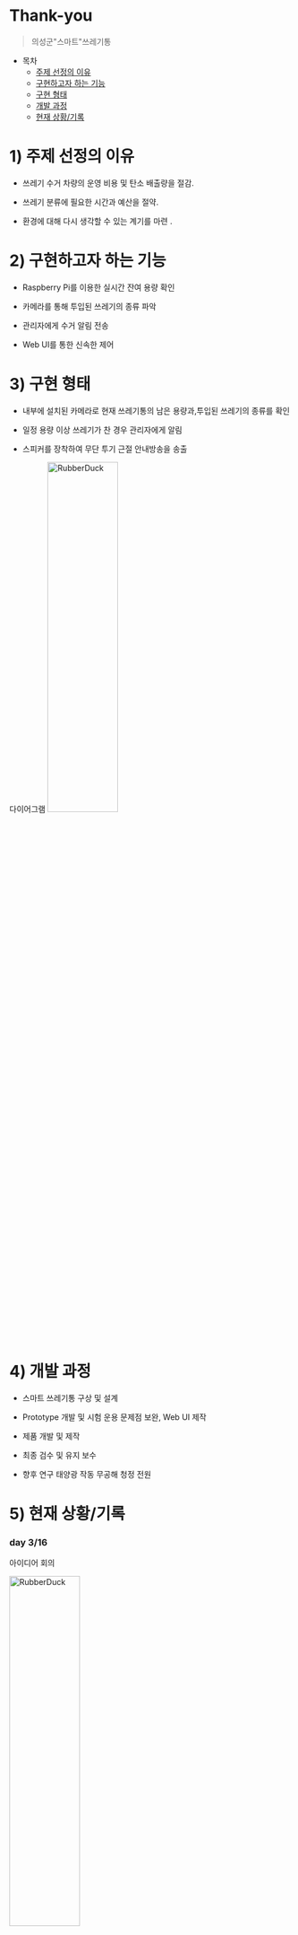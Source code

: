 # Thank-you
>의성군"스마트"쓰레기통


* 목차
  * [주제 선정의 이유](#1-주제-선정의-이유)
  * [구현하고자 하는 기능](#2-구현하고자-하는-기능)
  * [구현 형태](#3-구현-형태)
  * [개발 과정](#4-개발-과정)
  * [현재 상황/기록](#5-현재-상황기록)



# 1) 주제 선정의 이유
  * 쓰레기 수거 차량의 운영 비용 및 탄소 배출량을 절감.


  * 쓰레기 분류에 필요한 시간과 예산을 절약.


  * 환경에 대해 다시 생각할 수 있는 계기를 마련 .


# 2) 구현하고자 하는 기능
  * Raspberry Pi를 이용한 실시간 잔여 용량 확인


  * 카메라를 통해 투입된 쓰레기의 종류 파악


  * 관리자에게 수거 알림 전송


  * Web UI를 통한 신속한 제어


# 3) 구현 형태
  * 내부에 설치된 카메라로 현재 쓰레기통의 남은 용량과,투입된 쓰레기의 종류를 확인


  * 일정 용량 이상 쓰레기가 찬 경우 관리자에게 알림


  * 스피커를 장착하여 무단 투기 근절 안내방송을 송출


다이어그램
<img src="https://user-images.githubusercontent.com/117147980/229779810-dd664aae-2cad-43c7-a136-45dd076dc93e.png" width="50%" height="40%" title="px100" alt="RubberDuck"></img>


# 4) 개발 과정
  * 스마트 쓰레기통 구상 및 설계


  * Prototype 개발 및 시험 운용 문제점 보완, Web UI 제작


  * 제품 개발 및 제작 


  * 최종 검수 및 유지 보수


  * 향후 연구 태양광 작동 무공해 청정 전원 

# 5) 현재 상황/기록
### day 3/16
아이디어 회의 


<img src="https://user-images.githubusercontent.com/117147980/232285190-48594657-447a-4464-a4d0-c2303e7f40f5.jpg" width="50%" height="40%" title="px100" alt="RubberDuck"></img>


<img src="https://user-images.githubusercontent.com/117147980/232285212-d39b0bac-273b-489a-8cbb-26a9d52554d2.jpg" width="30%" height="40%" title="px100" alt="RubberDuck"></img>


### day 3/30
1차 발표


![image](https://user-images.githubusercontent.com/117147980/232286510-cfccd3e4-bfae-44b9-b5d9-b0f9a565a7b1.png)

### day 4/2
피드백


<img src="https://user-images.githubusercontent.com/117147980/232286555-0dc61a2e-0b50-4618-a573-318b627670c2.png" width="40%" height="30%" title="px100" alt="RubberDuck"></img>


### day 4/11
재료구입


![download](https://user-images.githubusercontent.com/117147980/232286645-e3f92e30-7412-493d-861b-36f8503d7794.jpg)


### day 4/11
디자인
![e1778a7060f2e17e5e6a7dfe1059c58d7915225a7bc9527673e1edd56d71](https://user-images.githubusercontent.com/117147980/233313002-529961db-6763-4012-a405-1cf5afaf200b.jpg)

![KakaoTalk_20230420_175655314](https://user-images.githubusercontent.com/117147980/233316794-90e1efa7-b680-465c-898c-652f3ca35d3e.png)
